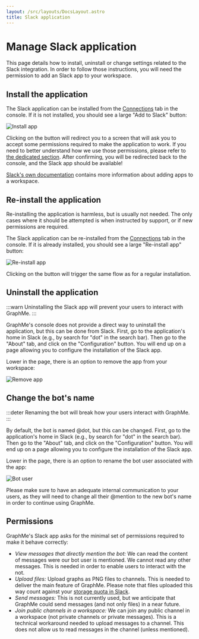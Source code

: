 ```yaml
---
layout: /src/layouts/DocsLayout.astro
title: Slack application
---
```


# Manage Slack application

This page details how to install, uninstall or change settings related to the Slack integration.
In order to follow those instructions, you will need the permission to add an Slack app to your workspace.

## Install the application

The Slack application can be installed from the [Connections](https://console.graphme.app/connections) tab in the console.
If it is not installed, you should see a large "Add to Slack" button:

![Install app](/images/install-app.png)

Clicking on the button will redirect you to a screen that will ask you to accept some permissions required to make the application to work.
If you need to better understand how we use those permissions, please refer to [the dedicated section](#permissions).
After confirming, you will be redirected back to the console, and the Slack app should be available!

[Slack's own documentation](https://slack.com/help/articles/202035138-Add-apps-to-your-Slack-workspace) contains more information about adding apps to a workspace.

## Re-install the application

Re-installing the application is harmless, but is usually not needed.
The only cases where it should be attempted is when instructed by support, or if new permissions are required.

The Slack application can be re-installed from the [Connections](https://console.graphme.app/connections) tab in the console.
If it is already installed, you should see a large "Re-install app" button:

![Re-install app](/images/reinstall-app.png)

Clicking on the button will trigger the same flow as for a regular installation.

## Uninstall the application

:::warn
Uninstalling the Slack app will prevent your users to interact with GraphMe.
:::

GraphMe's console does not provide a direct way to uninstall the application, but this can be done from Slack.
First, go to the application's home in Slack (e.g., by search for "dot" in the search bar).
Then go to the "About" tab, and click on the "Configuration" button.
You will end up on a page allowing you to configure the installation of the Slack app.

Lower in the page, there is an option to remove the app from your workspace:

![Remove app](/images/remove-app.png)

## Change the bot's name

:::deter
Renaming the bot will break how your users interact with GraphMe.
:::

By default, the bot is named @dot, but this can be changed.
First, go to the application's home in Slack (e.g., by search for "dot" in the search bar).
Then go to the "About" tab, and click on the "Configuration" button.
You will end up on a page allowing you to configure the installation of the Slack app.

Lower in the page, there is an option to rename the bot user associated with the app:

![Bot user](/images/bot-user.png)

Please make sure to have an adequate internal communication to your users, as they will need to change all their @mention to the new bot's name in order to continue using GraphMe.

## Permissions

GraphMe's Slack app asks for the minimal set of permissions required to make it behave correctly:

* *View messages that directly mention the bot:*
  We can read the content of messages were our bot user is mentioned.
  We cannot read any other messages.
  This is needed in order to enable users to interact with the not.
* *Upload files:*
  Upload graphs as PNG files to channels.
  This is needed to deliver the main feature of GraphMe.
  Please note that files uploaded this way count against your [storage quota in Slack](https://slack.com/help/articles/360035940353-File-storage-in-Slack).
* *Send messages:*
  This is not currently used, but we anticipate that GraphMe could send messages (and not only files) in a near future.
* *Join public channels in a workspace:*
  We can join any public channel in a workspace (not private channels or private messages).
  This is a technical workaround needed to upload messages to a channel.
  This does not allow us to read messages in the channel (unless mentioned).